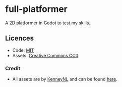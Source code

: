 # full-platformer

A 2D platformer in Godot to test my skills.

## Licences

- Code: [MIT](/LICENSE)
- Assets: [Creative Commons CC0](https://creativecommons.org/publicdomain/zero/1.0/)

### Credit

- All assets are by [KenneyNL](https://kenney.nl) and can be found [here](https://kenney.nl/assets/pixel-platformer).
